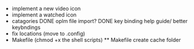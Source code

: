 * implement a new video icon
* implement a watched icon
* catagories
DONE oplm file import?
DONE key binding help guide/ better keybndings
* fix locations (move to .config)
* Makefile (chmod +x the shell scripts)
** Makefile create cache folder
